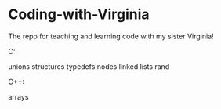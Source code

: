 # Coding-with-Virginia
The repo for teaching and learning code with my sister Virginia!

C:

unions structures typedefs nodes linked lists rand


C++:

arrays

